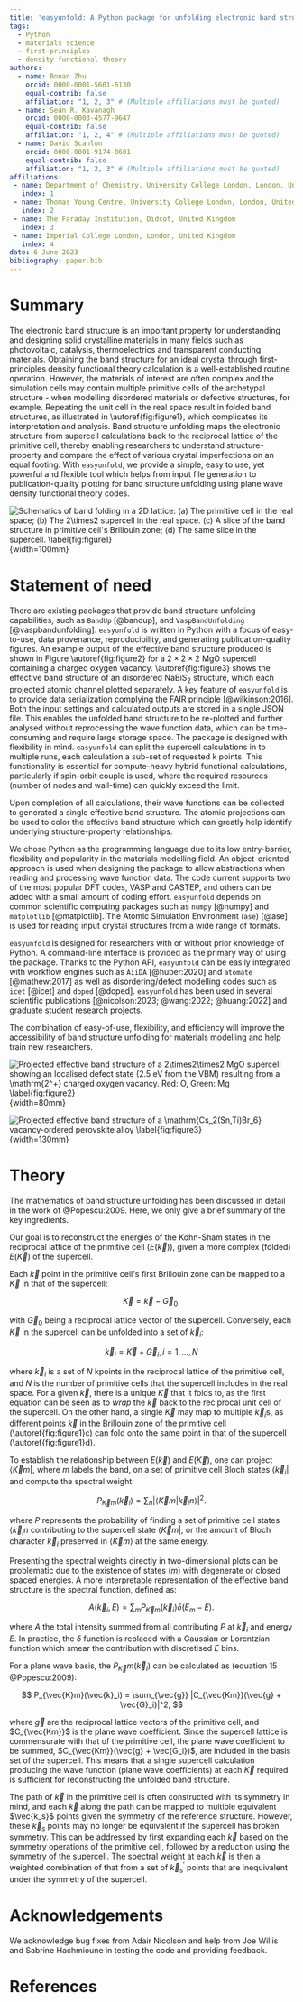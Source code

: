 ```yaml
---
title: 'easyunfold: A Python package for unfolding electronic band structures'
tags:
  - Python
  - materials science
  - first-principles
  - density functional theory
authors:
  - name: Bonan Zhu
    orcid: 0000-0001-5601-6130
    equal-contrib: false
    affiliation: "1, 2, 3" # (Multiple affiliations must be quoted)
  - name: Seán R. Kavanagh
    orcid: 0000-0003-4577-9647
    equal-contrib: false
    affiliation: "1, 2, 4" # (Multiple affiliations must be quoted)
  - name: David Scanlon
    orcid: 0000-0001-9174-8601
    equal-contrib: false
    affiliation: "1, 2, 3" # (Multiple affiliations must be quoted)
affiliations:
 - name: Department of Chemistry, University College London, London, United Kingdom
   index: 1
 - name: Thomas Young Centre, University College London, London, United Kingdom
   index: 2
 - name: The Faraday Institution, Didcot, United Kingdom
   index: 3
 - name: Imperial College London, London, United Kingdom
   index: 4
date: 6 June 2023
bibliography: paper.bib
---
```


# Summary

The electronic band structure is an important property for
understanding and designing solid crystalline materials in many fields
such as photovoltaic, catalysis, thermoelectrics and transparent conducting
materials. Obtaining the band structure for an ideal crystal through first-principles
density functional theory calculation is a well-established routine operation.
However, the materials of interest are often complex and the simulation cells may contain multiple  primitive
cells of the archetypal structure - when modelling disordered materials or defective structures, for example.
Repeating the unit cell in the real space result in folded band structures, as illustrated in \autoref{fig:figure1}, which complicates its interpretation and analysis.
Band structure unfolding maps the electronic structure from supercell calculations back to the reciprocal lattice of the primitive cell,
thereby enabling researchers to understand structure-property and compare the effect of various crystal imperfections on an equal footing.
With `easyunfold`, we provide a simple, easy to use, yet powerful and flexible tool which helps from input file generation to publication-quality plotting for band structure unfolding using plane wave density functional theory codes.

![Schematics of band folding in a 2D lattice: (a) The primitive cell in the real space; (b) The $2\times2$ supercell in the real space. (c) A slice of the band structure in primitive cell's Brillouin zone; (d) The same slice in the supercell. \label{fig:figure1}](figure1.png){width=100mm}

# Statement of need

There are existing packages that provide band structure unfolding capabilities, such as `BandUp`
[@bandup], and `VaspBandUnfolding` [@vaspbandunfolding].
`easyunfold` is written in Python with a focus of easy-to-use, data provenance, reproducibility, and generating publication-quality figures.
An example output of the effective band structure produced is shown in Figure \autoref{fig:figure2} for a $2\times2\times2$ $\mathrm{MgO}$ supercell containing a charged oxygen vacancy.
\autoref{fig:figure3} shows the effective band structure of an disordered $\mathrm{NaBiS_2}$ structure, which each projected atomic channel plotted separately.
A key feature of `easyunfold` is to provide data serialization complying the FAIR principle [@wilkinson:2016].
Both the input settings and calculated outputs are stored in a single JSON file.
This enables the unfolded band structure to be re-plotted and further analysed without reprocessing the wave function data, which can be time-consuming and require large storage space.
The package is designed with flexibility in mind.
`easyunfold` can split the supercell calculations in to multiple runs, each calculation a sub-set of requested k points.
This functionality is essential for compute-heavy hybrid functional calculations, particularly if spin-orbit couple is used, where the required resources (number of nodes and wall-time) can quickly exceed the limit.

Upon completion of all calculations, their wave functions can be collected to generated a single effective band structure.
The atomic projections can be used to color the effective band structure which can greatly help identify underlying structure-property relationships.

We chose Python as the programming language due to its low entry-barrier, flexibility and popularity in the materials modelling field.
An object-oriented approach is used when designing the package to allow abstractions when reading and processing wave function data.
The code current supports two of the most popular DFT codes, VASP and CASTEP, and others can be added with a small amount of coding effort.
`easyunfold` depends on common scientific computing packages such as `numpy` [@numpy] and `matplotlib` [@matplotlib].
The Atomic Simulation Environment (`ase`) [@ase] is used for reading input crystal structures from a wide range of formats.

`easyunfold` is designed for researchers with or without prior knowledge of Python.
A command-line interface is provided as the primary way of using the package.
Thanks to the Python API, `easyunfold` can be easily integrated with workflow engines such as `AiiDA` [@huber:2020] and `atomate` [@mathew:2017]
as well as disordering/defect modelling codes such as `icet` [@icet] and `doped` [@doped].
`easyunfold` has been used in several scientific publications [@nicolson:2023; @wang:2022; @huang:2022] and graduate student research projects.

The combination of easy-of-use, flexibility, and efficiency will improve the accessibility of
band structure unfolding for materials modelling and help train new researchers.

![Projected effective band structure of a $2\times2\times2$ MgO supercell showing an localised defect state (2.5 eV from the VBM) resulting from a $\mathrm{2^+}$ charged oxygen vacancy. Red: O, Green: Mg \label{fig:figure2}](mgo_unfold_project.png){width=80mm}

![Projected effective band structure of a $\mathrm{Cs_2(Sn,Ti)Br_6}$ vacancy-ordered perovskite alloy \label{fig:figure3}](Cs2SnTiBr6.png){width=130mm}


# Theory

The mathematics of band structure unfolding has been discussed in detail in the work of @Popescu:2009.
Here, we only give a brief summary of the key ingredients.

Our goal is to reconstruct the energies of the Kohn-Sham states in the reciprocal lattice of the primitive cell ($E(\vec{k})$), given a more complex (folded) $E(\vec{K})$ of the supercell.

Each $\vec{k}$ point in the primitive cell's first Brillouin zone can be mapped to a $\vec{K}$ in that of the supercell:

$$
\vec{K} = \vec{k} - \vec{G}_0.
$$

with $\vec{G}_0$ being a reciprocal lattice vector of the supercell.
Conversely, each $\vec{K}$ in the supercell can be unfolded into a set of $\vec{k}_i$:

$$
\vec{k}_i = \vec{K} + \vec{G}_i, i=1,...,N
$$

where $\vec{k}_i$ is a set of $N$ kpoints in the reciprocal lattice of the primitive cell,
and $N$ is the number of primitive cells that the supercell includes in the real space.
For a given $\vec{k}$, there is a unique $\vec{K}$ that it folds to, as the first equation can be seen as to *wrap* the $\vec{k}$ back to the reciprocal unit cell of the supercell.
On the other hand, a single $\vec{K}$ may map to multiple $\vec{k}_i$s,
as different points $\vec{k}$ in the Brillouin zone of the primitive cell (\autoref{fig:figure1}c) can fold onto the same point in that of the supercell (\autoref{fig:figure1}d).

To establish the relationship between $E(\vec{k})$ and $E(\vec{K})$, one can project  $\langle \vec{K}m|$, where $m$ labels the band, on a set of primitive cell Bloch states $\langle \vec{k}_i|$ and compute the spectral weight:

$$
P_{\vec{K}m}(\vec{k}_i) = \sum_n |\langle \vec{K}m |\vec{k}_i n \rangle |^2.
$$

where $P$ represents the probability of finding a set of primitive cell states $\langle \vec{k}_in$ contributing to the supercell state $\langle \vec{K}m |$,
or the amount of Bloch character $\vec{k}_i$ preserved in $\langle \vec{K}m \rangle$ at the same energy.

Presenting the spectral weights directly in two-dimensional plots can be problematic due to the existence of states ($m$) with degenerate or closed spaced energies.
A more interpretable representation of the effective band structure is the spectral function, defined as:

$$
A(\vec{k}_i, E) = \sum_m P_{\vec{K}m}(\vec{k}_i)\delta(E_m - E).
$$

where $A$ the total intensity summed from all contributing $P$ at $\vec{k}_i$ and energy $E$.
In practice, the $\delta$ function is replaced with a Gaussian or Lorentzian function which smear the contribution with discretised $E$ bins.

For a plane wave basis, the $P_{\vec{K}}m(\vec{k}_i)$ can be calculated as (equation 15 @Popescu:2009):

$$
P_{\vec{K}m}(\vec{k}_i) = \sum_{\vec{g}} |C_{\vec{Km}}(\vec{g} + \vec{G}_i)|^2,
$$

where $\vec{g}$ are the reciprocal lattice vectors of the primitive cell, and $C_{\vec{Km}}$ is the plane wave coefficient.
Since the supercell lattice is commensurate with that of the primitive cell,
the plane wave coefficient to be summed, $C_{\vec{Km}}(\vec{g} + \vec{G_i})$, are included in the basis set of the supercell.
This means that a single supercell calculation producing the wave function (plane wave coefficients) at each $\vec{K}$ required is sufficient for reconstructing the unfolded band structure.

The path of $\vec{k}$ in the primitive cell is often constructed with its symmetry in mind, and each $\vec{k}$ along the path can be mapped to multiple equivalent $\vec{k_s}$ points given the symmetry of the reference structure.
However, these $\vec{k}_s$ points may no longer be equivalent if the supercell has broken symmetry.
This can be addressed by first expanding each $\vec{k}$ based on the symmetry operations of the primitive cell, followed by a reduction using the symmetry of the supercell.
The spectral weight at each $\vec{k}$ is then a weighted combination of that from a set of $\vec{k}_s^\prime$ points that are inequivalent under the symmetry of the supercell.

# Acknowledgements

We acknowledge bug fixes from Adair Nicolson and help from Joe Willis and Sabrine Hachmioune in testing the code and providing feedback.

# References
